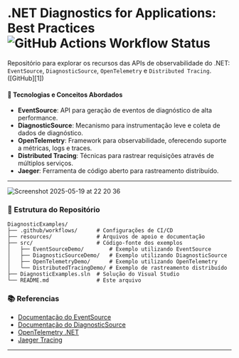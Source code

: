 # .NET Diagnostics for Applications: Best Practices ![GitHub Actions Workflow Status](https://img.shields.io/github/actions/workflow/status/wodsonluiz/DiagnosticExamples/dotnet.yml)


Repositório para explorar os recursos das APIs de observabilidade do .NET: `EventSource`, `DiagnosticSource`, `OpenTelemetry` e `Distributed Tracing`.([GitHub][1])


#### 🧰 Tecnologias e Conceitos Abordados

* **EventSource**: API para geração de eventos de diagnóstico de alta performance.
* **DiagnosticSource**: Mecanismo para instrumentação leve e coleta de dados de diagnóstico.
* **OpenTelemetry**: Framework para observabilidade, oferecendo suporte a métricas, logs e traces.
* **Distributed Tracing**: Técnicas para rastrear requisições através de múltiplos serviços.
* **Jaeger**: Ferramenta de código aberto para rastreamento distribuído.

---

![Screenshot 2025-05-19 at 22 20 36](https://github.com/user-attachments/assets/2a90eb0f-9191-41cf-a658-f6a89b59ee0b)


### 📁 Estrutura do Repositório

```plaintext
DiagnosticExamples/
├── .github/workflows/      # Configurações de CI/CD
├── resources/              # Arquivos de apoio e documentação
├── src/                    # Código-fonte dos exemplos
│   ├── EventSourceDemo/        # Exemplo utilizando EventSource
│   ├── DiagnosticSourceDemo/   # Exemplo utilizando DiagnosticSource
│   ├── OpenTelemetryDemo/      # Exemplo utilizando OpenTelemetry
│   └── DistributedTracingDemo/ # Exemplo de rastreamento distribuído
├── DiagnosticExamples.sln  # Solução do Visual Studio
└── README.md               # Este arquivo
```


### 📚 Referencias

* [Documentação do EventSource](https://learn.microsoft.com/en-us/dotnet/api/system.diagnostics.tracing.eventsource)
* [Documentação do DiagnosticSource](https://learn.microsoft.com/en-us/dotnet/api/system.diagnostics.diagnosticsource)
* [OpenTelemetry .NET](https://opentelemetry.io/docs/instrumentation/net/)
* [Jaeger Tracing](https://www.jaegertracing.io/)

---

